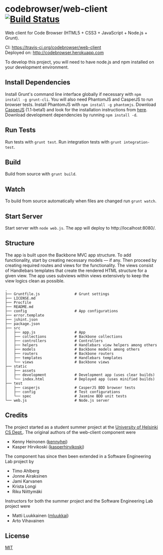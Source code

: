 # codebrowser/web-client [![Build Status](https://travis-ci.org/codebrowser/web-client.png?branch=master)](https://travis-ci.org/codebrowser/web-client)

Web client for Code Browser (HTML5 + CSS3 + JavaScript + Node.js + Grunt).

CI: https://travis-ci.org/codebrowser/web-client  
Deployed on: http://codebrowser.herokuapp.com

To develop this project, you will need to have node.js and npm installed on your development environment.

## Install Dependencies

Install Grunt's command line interface globally if necessary with `npm install -g grunt-cli`. You will also need
PhantomJS and CasperJS to run browser tests. Install PhantomJS with `npm install -g phantomjs`. Download
[CasperJS](http://casperjs.org/) (1.1-beta1) and look for the installation instructions from [here](http://docs.casperjs.org/en/latest/installation.html).
Download development dependencies by running `npm install -d`.

## Run Tests

Run tests with `grunt test`. Run integration tests with `grunt integration-test`.

## Build

Build from source with `grunt build`.

## Watch

To build from source automatically when files are changed run `grunt watch`.

## Start Server

Start server with `node web.js`. The app will deploy to http://localhost:8080/.

## Structure

The app is built upon the Backbone MVC app structure. To add functionality, start by creating necessary models — if any. 
Then proceed by creating required routes and views for the functionality. The views consist of Handlebars templates
that create the rendered HTML structure for a given view. The app uses subviews within views extensively to keep the
view logics clean as possible.

```
.
├── Gruntfile.js                # Grunt settings
├── LICENSE.md
├── Procfile
├── README.md
├── config                      # App configurations
├── error.template
├── jshint.json
├── package.json
├── src
│   ├── app.js                  # App
│   ├── collections             # Backbone collections
│   ├── controllers             # Controllers
│   ├── helpers                 # Handlebars view helpers among others
│   ├── models                  # Backbone models among others
│   ├── routers                 # Backbone routers
│   ├── templates               # Handlebars templates
│   └── views                   # Backbone views
├── static
│   ├── assets
│   ├── development             # Development app (uses clear builds)
│   └── index.html              # Deployed app (uses minified builds)
├── test
│   ├── casperjs                # CasperJS BDD browser tests
│   ├── config                  # Test configurations
│   └── spec                    # Jasmine BDD unit tests
└── web.js                      # Node.js server
```


## Credits ##

The project started as a student summer project at the [University of Helsinki CS Dept.](http://cs.helsinki.fi/). The original authors of the web-client component were

- Kenny Heinonen ([kennyhei](https://github.com/kennyhei))
- Kasper Hirvikoski ([kasperhirvikoski](https://github.com/kasperhirvikoski))

The component has since then been extended in a Software Engineering Lab project by

- Timo Ahlberg
- Jonne Airaksinen
- Jami Karvanen
- Krista Longi
- Riku Niittymäki

Instructors for both the summer project and the Software Engineering Lab project were

- Matti Luukkainen ([mluukkai](https://github.com/mluukkai))
- Arto Vihavainen

## License ##

[MIT](http://opensource.org/licenses/MIT)
